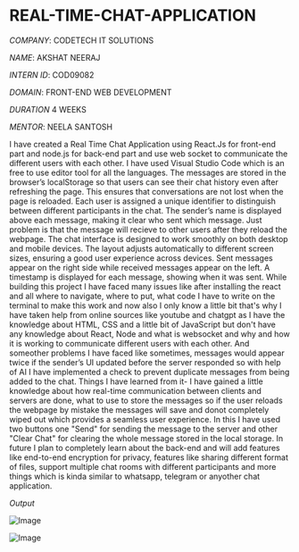# REAL-TIME-CHAT-APPLICATION

*COMPANY*: CODETECH IT SOLUTIONS

*NAME*: AKSHAT NEERAJ

*INTERN ID*: COD09082

*DOMAIN*: FRONT-END WEB DEVELOPMENT

*DURATION* 4 WEEKS

*MENTOR*: NEELA SANTOSH

I have created a Real Time Chat Application using React.Js for front-end part and node.js for back-end part and use web socket to communicate the different users with each other. I have used Visual Studio Code which is an free to use editor tool for all the languages. The messages are stored in the browser’s localStorage so that users can see their chat history even after refreshing the page. This ensures that conversations are not lost when the page is reloaded. Each user is assigned a unique identifier to distinguish between different participants in the chat. The sender’s name is displayed above each message, making it clear who sent which message. Just problem is that the message will recieve to other users after they reload the webpage. The chat interface is designed to work smoothly on both desktop and mobile devices. The layout adjusts automatically to different screen sizes, ensuring a good user experience across devices. Sent messages appear on the right side while received messages appear on the left. A timestamp is displayed for each message, showing when it was sent. While building this project I have faced many issues like after installing the react and all where to navigate, where to put, what code I have to write on the terminal to make this work and now also I only know a little bit that's why I have taken help from online sources like youtube and chatgpt as I have the knowledge about HTML, CSS and a little bit of JavaScript but don't have any knowledge about React, Node and what is websocket and why and how it is working to communicate different users with each other. And someother problems I have faced like sometimes, messages would appear twice if the sender’s UI updated before the server responded so with help of AI I have implemented a check to prevent duplicate messages from being added to the chat. Things I have learned from it- I have gained a little knowledge about how real-time communication between clients and servers are done, what to use to store the messages so if the user reloads the webpage by mistake the messages will save and donot completely wiped out which provides a seamless user experience. In this I have used two buttons one "Send" for sending the message to the server and other "Clear Chat" for clearing the whole message stored in the local storage. In future I plan to completely learn about the back-end and will add features like end-to-end encryption for privacy, features like sharing different format of files, support multiple chat rooms with different participants and more things which is kinda similar to whatsapp, telegram or anyother chat application.


*Output*

![Image](https://github.com/user-attachments/assets/a3373499-44b1-4505-9da6-6ea8d57465b0)


![Image](https://github.com/user-attachments/assets/df192e15-6cef-4093-bdeb-028a9a2c2653)
